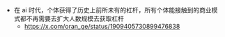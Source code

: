 - 在 ai 时代，个体获得了历史上前所未有的杠杆，所有个体能接触到的商业模式都不再需要去扩大人数规模去获取杠杆
	- https://x.com/oran_ge/status/1909405730899476838